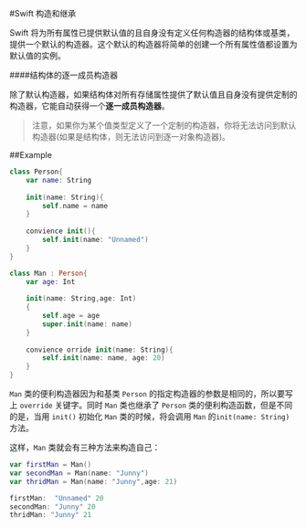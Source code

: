 #Swift 构造和继承

Swift 将为所有属性已提供默认值的且自身没有定义任何构造器的结构体或基类，提供一个默认的构造器。这个默认的构造器将简单的创建一个所有属性值都设置为默认值的实例。

####结构体的逐一成员构造器

除了默认构造器，如果结构体对所有存储属性提供了默认值且自身没有提供定制的构造器，它能自动获得一个**逐一成员构造器**。

>注意，如果你为某个值类型定义了一个定制的构造器，你将无法访问到默认构造器(如果是结构体，则无法访问到逐一对象构造器)。


##Example

```Swift
class Person{
	var name: String
	
	init(name: String){
		self.name = name
	}
	
	convience init(){
		self.init(name: "Unnamed")
	}
}

class Man : Person{
	var age: Int
	
	init(name: String,age: Int)
	{
		self.age = age
		super.init(name: name)
	}
	
	convience orride init(name: String){
		self.init(name: name, age: 20)
	}
}
```
`Man` 类的便利构造器因为和基类 `Person` 的指定构造器的参数是相同的，所以要写上 `override` 关键字。同时 `Man` 类也继承了 `Person` 类的便利构造函数，但是不同的是，当用 `init()` 初始化 `Man` 类的时候，将会调用 `Man` 的`init(name: String)`
方法。

这样，`Man` 类就会有三种方法来构造自己：

```Swift
var firstMan = Man()
var secondMan = Man(name: "Junny")
var thridMan = Man(name: "Junny",age: 21)

firstMan:  "Unnamed" 20
secondMan: "Junny" 20
thridMan: "Junny" 21
```